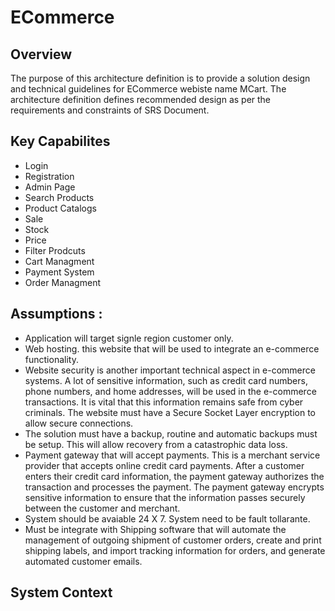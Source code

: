 # ECommerce

## Overview
The purpose of this architecture definition is to provide a solution design and technical guidelines for ECommerce webiste name MCart. The architecture definition defines recommended design as per the requirements and constraints of SRS Document.

## Key Capabilites
- Login
- Registration
- Admin Page
- Search Products
- Product Catalogs
- Sale
- Stock
- Price
- Filter Prodcuts
- Cart Managment
- Payment System
- Order Managment

## Assumptions : 
- Application will target signle region customer only.
- Web hosting. this website that will be used to integrate an e-commerce functionality.
- Website security is another important technical aspect in e-commerce systems. A lot of sensitive information, such as credit card numbers, phone numbers, and home addresses, will be used in the e-commerce transactions. It is vital that this information remains safe from cyber criminals. The website must have a Secure Socket Layer encryption to allow secure connections.
- The solution must have a backup, routine and automatic backups must be setup. This will allow recovery from a catastrophic data loss.
- Payment gateway that will accept payments. This is a merchant service provider that accepts online credit card payments. After a customer enters their credit card information, the payment gateway authorizes the transaction and processes the payment. The payment gateway encrypts sensitive information to ensure that the information passes securely between the customer and merchant.
- System should be avaiable 24 X 7. System need to be fault tollarante. 
- Must be integrate with Shipping software that will automate the management of outgoing shipment of customer orders, create and print shipping labels, and import tracking information for orders, and generate automated customer emails.



## System Context 


